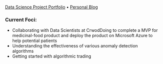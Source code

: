 [Data Science Project Portfolio](https://github.com/tianbo137/My_Data_Projects) • [Personal Blog](https://tianbo137.github.io/)   

### Current Foci:
- Collaborating with Data Scientists at CrwodDoing to complete a MVP for medicinal-food product and deploy the product on Microsoft Azure to help potential patients 
- Understanding the effectiveness of various anomaly detection algorithms 
- Getting started with algorithmic trading
